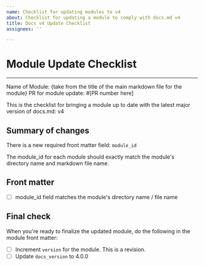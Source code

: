 ```yaml
---
name: Checklist for updating modules to v4
about: Checklist for updating a module to comply with docs.md v4
title: Docs v4 Update Checklist
assignees: ''

---
```


# Module Update Checklist
----
Name of Module: {take from the title of the main markdown file for the module}
PR for module update: #[PR number here]

This is the checklist for bringing a module up to date with the latest major version of docs.md: v4

## Summary of changes

There is a new required front matter field: `module_id`

The module\_id for each module should exactly match the module's directory name and markdown file name.

## Front matter

* [ ] module\_id field matches the module's directory name / file name

## Final check

When you're ready to finalize the updated module, do the following in the module front matter:

* [ ] Increment `version` for the module. This is a revision. 
* [ ] Update `docs_version` to 4.0.0
